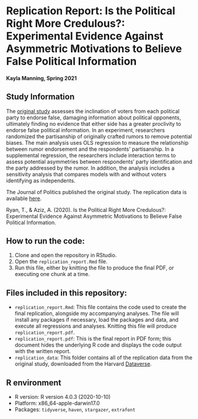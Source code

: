 # Replication Report: Is the Political Right More Credulous?: Experimental Evidence Against Asymmetric Motivations to Believe False Political Information

#### Kayla Manning, Spring 2021

## Study Information

The [original study](https://www-journals-uchicago-edu.ezp-prod1.hul.harvard.edu/doi/pdf/10.1086/711133) assesses the inclination of voters from each political party to endorse false, damaging information about political opponents, ultimately finding no evidence that either side has a greater proclivity to endorse false political information. In an experiment, researchers randomized the partisanship of originally crafted rumors to remove potential biases. The main analysis uses OLS regression to measure the relationship between rumor endorsement and the respondents' partisanship. In a supplemental regression, the researchers include interaction terms to assess potential asymmetries between respondents’ party identification and the party addressed by the rumor. In addition, the analysis includes a sensitivity analysis that compares models with and without voters identifying as independents. 

The Journal of Politics published the original study. The replication data is available [here](https://dataverse.harvard.edu/dataset.xhtml?persistentId=doi:10.7910/DVN/9ERCTY).

Ryan, T., & Aziz, A. (2020). Is the Political Right More Credulous?: Experimental Evidence Against Asymmetric Motivations to Believe False Political Information.

## How to run the code:

1. Clone and open the repository in RStudio.
2. Open the `replication_report.Rmd` file.
3. Run this file, either by knitting the file to produce the final PDF, or executing one chunk at a time.

## Files included in this repository:

- `replication_report.Rmd`: This file contains the code used to create the final replication, alongside my accompanying analyses. The file will install any packages if necessary, load the packages and data, and execute all regressions and analyses. Knitting this file will produce `replication_report.pdf`.
- `replication_report.pdf`: This is the final report in PDF form; this document hides the underlying R code and displays the code output with the written report.
- `replication_data`: This folder contains all of the replication data from the original study, downloaded from the Harvard [Dataverse](https://dataverse.harvard.edu/dataset.xhtml?persistentId=doi:10.7910/DVN/9ERCTY).

## R environment

- R version: R version 4.0.3 (2020-10-10)
- Platform: x86_64-apple-darwin17.0         
- Packages: `tidyverse`, `haven`, `stargazer`, `extrafont`
